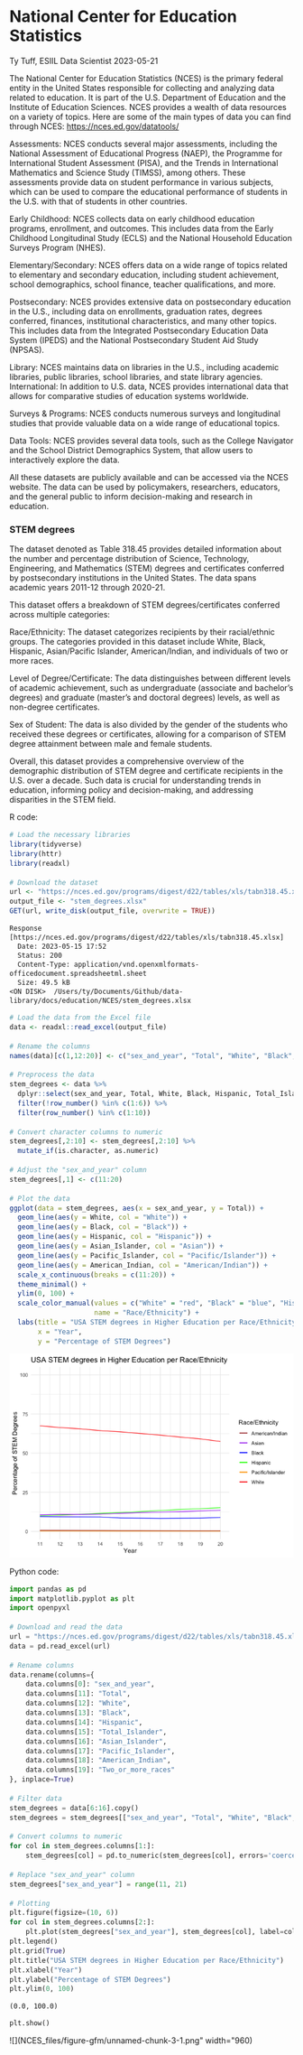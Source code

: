 National Center for Education Statistics
================
Ty Tuff, ESIIL Data Scientist
2023-05-21

The National Center for Education Statistics (NCES) is the primary
federal entity in the United States responsible for collecting and
analyzing data related to education. It is part of the U.S. Department
of Education and the Institute of Education Sciences. NCES provides a
wealth of data resources on a variety of topics. Here are some of the
main types of data you can find through NCES:
<https://nces.ed.gov/datatools/>

Assessments: NCES conducts several major assessments, including the
National Assessment of Educational Progress (NAEP), the Programme for
International Student Assessment (PISA), and the Trends in International
Mathematics and Science Study (TIMSS), among others. These assessments
provide data on student performance in various subjects, which can be
used to compare the educational performance of students in the U.S. with
that of students in other countries.

Early Childhood: NCES collects data on early childhood education
programs, enrollment, and outcomes. This includes data from the Early
Childhood Longitudinal Study (ECLS) and the National Household Education
Surveys Program (NHES).

Elementary/Secondary: NCES offers data on a wide range of topics related
to elementary and secondary education, including student achievement,
school demographics, school finance, teacher qualifications, and more.

Postsecondary: NCES provides extensive data on postsecondary education
in the U.S., including data on enrollments, graduation rates, degrees
conferred, finances, institutional characteristics, and many other
topics. This includes data from the Integrated Postsecondary Education
Data System (IPEDS) and the National Postsecondary Student Aid Study
(NPSAS).

Library: NCES maintains data on libraries in the U.S., including
academic libraries, public libraries, school libraries, and state
library agencies. International: In addition to U.S. data, NCES provides
international data that allows for comparative studies of education
systems worldwide.

Surveys & Programs: NCES conducts numerous surveys and longitudinal
studies that provide valuable data on a wide range of educational
topics.

Data Tools: NCES provides several data tools, such as the College
Navigator and the School District Demographics System, that allow users
to interactively explore the data.

All these datasets are publicly available and can be accessed via the
NCES website. The data can be used by policymakers, researchers,
educators, and the general public to inform decision-making and research
in education.

### STEM degrees

The dataset denoted as Table 318.45 provides detailed information about
the number and percentage distribution of Science, Technology,
Engineering, and Mathematics (STEM) degrees and certificates conferred
by postsecondary institutions in the United States. The data spans
academic years 2011-12 through 2020-21.

This dataset offers a breakdown of STEM degrees/certificates conferred
across multiple categories:

Race/Ethnicity: The dataset categorizes recipients by their
racial/ethnic groups. The categories provided in this dataset include
White, Black, Hispanic, Asian/Pacific Islander, American/Indian, and
individuals of two or more races.

Level of Degree/Certificate: The data distinguishes between different
levels of academic achievement, such as undergraduate (associate and
bachelor’s degrees) and graduate (master’s and doctoral degrees) levels,
as well as non-degree certificates.

Sex of Student: The data is also divided by the gender of the students
who received these degrees or certificates, allowing for a comparison of
STEM degree attainment between male and female students.

Overall, this dataset provides a comprehensive overview of the
demographic distribution of STEM degree and certificate recipients in
the U.S. over a decade. Such data is crucial for understanding trends in
education, informing policy and decision-making, and addressing
disparities in the STEM field.

R code:

``` r
# Load the necessary libraries
library(tidyverse)
library(httr)
library(readxl)

# Download the dataset
url <- "https://nces.ed.gov/programs/digest/d22/tables/xls/tabn318.45.xlsx"
output_file <- "stem_degrees.xlsx"
GET(url, write_disk(output_file, overwrite = TRUE))
```

    Response [https://nces.ed.gov/programs/digest/d22/tables/xls/tabn318.45.xlsx]
      Date: 2023-05-15 17:52
      Status: 200
      Content-Type: application/vnd.openxmlformats-officedocument.spreadsheetml.sheet
      Size: 49.5 kB
    <ON DISK>  /Users/ty/Documents/Github/data-library/docs/education/NCES/stem_degrees.xlsx

``` r
# Load the data from the Excel file
data <- readxl::read_excel(output_file)

# Rename the columns
names(data)[c(1,12:20)] <- c("sex_and_year", "Total", "White", "Black", "Hispanic", "Total_Islander", "Asian_Islander", "Pacific_Islander", "American_Indian", "Two_or_more_races")

# Preprocess the data
stem_degrees <- data %>%
  dplyr::select(sex_and_year, Total, White, Black, Hispanic, Total_Islander, Asian_Islander, Pacific_Islander, American_Indian, Two_or_more_races) %>%
  filter(!row_number() %in% c(1:6)) %>%
  filter(row_number() %in% c(1:10)) 

# Convert character columns to numeric
stem_degrees[,2:10] <- stem_degrees[,2:10] %>%
  mutate_if(is.character, as.numeric)

# Adjust the "sex_and_year" column
stem_degrees[,1] <- c(11:20)

# Plot the data
ggplot(data = stem_degrees, aes(x = sex_and_year, y = Total)) +
  geom_line(aes(y = White, col = "White")) +
  geom_line(aes(y = Black, col = "Black")) +
  geom_line(aes(y = Hispanic, col = "Hispanic")) +
  geom_line(aes(y = Asian_Islander, col = "Asian")) +
  geom_line(aes(y = Pacific_Islander, col = "Pacific/Islander")) +
  geom_line(aes(y = American_Indian, col = "American/Indian")) +
  scale_x_continuous(breaks = c(11:20)) +
  theme_minimal() +
  ylim(0, 100) +
  scale_color_manual(values = c("White" = "red", "Black" = "blue", "Hispanic" = "green", "Asian" = "purple", "Pacific/Islander" = "orange", "American/Indian" = "brown"),
                     name = "Race/Ethnicity") +
  labs(title = "USA STEM degrees in Higher Education per Race/Ethnicity",
       x = "Year",
       y = "Percentage of STEM Degrees")
```

![](NCES_files/figure-gfm/unnamed-chunk-2-1.png)

Python code:

``` python
import pandas as pd
import matplotlib.pyplot as plt
import openpyxl

# Download and read the data
url = "https://nces.ed.gov/programs/digest/d22/tables/xls/tabn318.45.xlsx"
data = pd.read_excel(url)

# Rename columns
data.rename(columns={
    data.columns[0]: "sex_and_year", 
    data.columns[11]: "Total", 
    data.columns[12]: "White",
    data.columns[13]: "Black",
    data.columns[14]: "Hispanic",
    data.columns[15]: "Total_Islander",
    data.columns[16]: "Asian_Islander",
    data.columns[17]: "Pacific_Islander",
    data.columns[18]: "American_Indian",
    data.columns[19]: "Two_or_more_races"
}, inplace=True)

# Filter data
stem_degrees = data[6:16].copy()
stem_degrees = stem_degrees[["sex_and_year", "Total", "White", "Black", "Hispanic", "Total_Islander", "Asian_Islander", "Pacific_Islander", "American_Indian", "Two_or_more_races"]]

# Convert columns to numeric
for col in stem_degrees.columns[1:]:
    stem_degrees[col] = pd.to_numeric(stem_degrees[col], errors='coerce')

# Replace "sex_and_year" column
stem_degrees["sex_and_year"] = range(11, 21)

# Plotting
plt.figure(figsize=(10, 6))
for col in stem_degrees.columns[2:]:
    plt.plot(stem_degrees["sex_and_year"], stem_degrees[col], label=col)
plt.legend()
plt.grid(True)
plt.title("USA STEM degrees in Higher Education per Race/Ethnicity")
plt.xlabel("Year")
plt.ylabel("Percentage of STEM Degrees")
plt.ylim(0, 100)
```

    (0.0, 100.0)

``` python
plt.show()
```

![](NCES_files/figure-gfm/unnamed-chunk-3-1.png" width="960)
